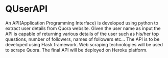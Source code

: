 # QUserAPI
An API(Application Programming Interface) is developed using python to extract user details from Quora website. Given the user name as input the API is capable of returning various details of the user such as his/her top questions, number of followers, names of followers etc... The API is to be developed using Flask framework. Web scraping technologies will be used to scrape Quora. The final API will be deployed on Heroku platform.
